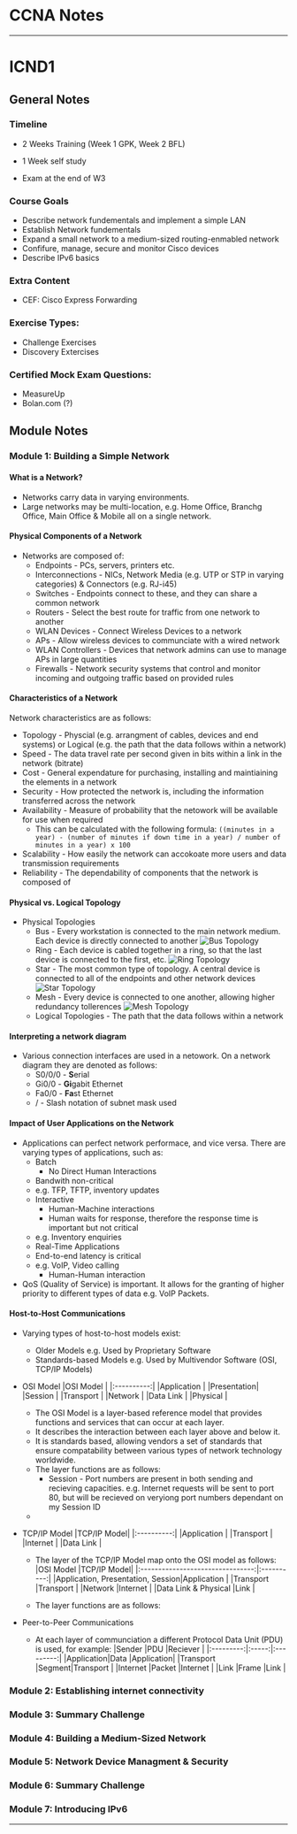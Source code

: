 # CCNA Notes
---
# ICND1
## General Notes

### Timeline
* 2 Weeks Training (Week 1 GPK, Week 2 BFL)

* 1 Week self study
* Exam at the end of W3

### Course Goals
* Describe network fundementals and implement a simple LAN
* Establish Network fundementals
* Expand a small network to a medium-sized routing-enmabled network
* Confifure, manage, secure and monitor Cisco devices
* Describe IPv6 basics

### Extra Content
* CEF: Cisco Express Forwarding

### Exercise Types:
* Challenge Exercises
* Discovery Extercises

### Certified Mock Exam Questions:
* MeasureUp
* Bolan.com (?)

## Module Notes

### Module 1: Building a Simple Network
#### What is a Network?
* Networks carry data in varying environments.
* Large networks may be multi-location, e.g. Home Office, Branchg Office, Main Office & Mobile all on a single network.

#### Physical Components of a Network
* Networks are composed of:
    * Endpoints - PCs, servers, printers etc.
    * Interconnections - NICs, Network Media (e.g. UTP or STP in varying categories) & Connectors (e.g. RJ-i45)
    * Switches - Endpoints connect to these, and they can share a common network
    * Routers - Select the best route for traffic from one network to another
    * WLAN Devices - Connect Wireless Devices to a network
    * APs - Allow wireless devices to communciate with a wired network
    * WLAN Controllers - Devices that network admins can use to manage APs in large quantities
    * Firewalls - Network security systems that control and monitor incoming and outgoing traffic based on provided rules

#### Characteristics of a Network
Network characteristics are as follows:
* Topology - Physcial (e.g. arrangment of cables, devices and end systems) or Logical (e.g. the path that the data follows within a network) 
* Speed - The data travel rate per second given in bits within a link in the network (bitrate)
* Cost - General expendature for purchasing, installing and maintiaining the elements in a network
* Security - How protected the network is, including the information transferred across the network
* Availability - Measure of probability that the netowork will be available for use when required
    * This can be calculated with the following formula:
    `((minutes in a year) - (number of minutes if down time in a year) / number of minutes in a year) x 100` 
* Scalability - How easily the network can accokoate more users and data transmission requirements
* Reliability - The dependability of components that the network is composed of

#### Physical vs. Logical Topology
* Physical Topologies
    * Bus - Every workstation is connected to the main network medium. Each device is directly connected to another
    ![Bus Topology](https://upload.wikimedia.org/wikipedia/commons/thumb/4/47/BusNetwork.svg/527px-BusNetwork.svg.png)
    * Ring - Each device is cabled together in a ring, so that the last device is connected to the first, etc.
    ![Ring Topology](https://upload.wikimedia.org/wikipedia/commons/thumb/7/75/RingNetwork.svg/440px-RingNetwork.svg.png)
    * Star - The most common type of topology. A central device is connected to all of the endpoints and other network devices
    ![Star Topology](https://upload.wikimedia.org/wikipedia/commons/thumb/d/d0/StarNetwork.svg/440px-StarNetwork.svg.png)
    * Mesh - Every device is connected to one another, allowing higher redundancy tollerences
    ![Mesh Topology](https://upload.wikimedia.org/wikipedia/commons/thumb/3/3c/NetworkTopology-FullyConnected.png/440px-NetworkTopology-FullyConnected.png)
    * Logical Topologies - The path that the data follows within a network

#### Interpreting a network diagram
* Various connection interfaces are used in a netowork. On a network diagram they are denoted as follows:
    * S0/0/0 - **S**erial
    * Gi0/0 - **Gi**gabit Ethernet
    * Fa0/0 - **Fa**st Ethernet
    * / -  Slash notation of subnet mask used

#### Impact of User Applications on the Network
* Applications can perfect network performace, and vice versa.
There are varying types of applications, such as:
    * Batch
        * No Direct Human Interactions
	* Bandwith non-critical
	* e.g. TFP, TFTP, inventory updates
    * Interactive
    	* Human-Machine interactions
        * Human waits for response, therefore the response time is important but not critical
	* e.g. Inventory enquiries
    * Real-Time Applications
	* End-to-end latency is critical
	* e.g. VoIP, Video calling
        * Human-Human interaction
* QoS (Quality of Service) is important. It allows for the granting of higher priority to different types of data e.g. VoIP Packets.

#### Host-to-Host Communications
* Varying types of host-to-host models exist:
    * Older Models e.g. Used by Proprietary Software
    * Standards-based Models e.g. Used by Multivendor Software (OSI, TCP/IP Models)
* OSI Model
    |OSI Model   |
    |:----------:|
    |Application |
    |Presentation|
    |Session     |
    |Transport   |
    |Network     |
    |Data Link   |
    |Physical    |
        
    * The OSI Model is a layer-based reference model that provides functions and services that can occur at each layer.
    * It describes the interaction between each layer above and below it.
    * It is standards based, allowing vendors a set of standards that ensure compatability between various types of network technology worldwide.
    * The layer functions are as follows: 
        * Session - Port numbers are present in both sending and recieving capacities. e.g. Internet requests will be sent to port 80, but will be recieved on veryiong port numbers dependant on my Session ID
	* 
* TCP/IP Model
    |TCP/IP Model|
    |:----------:|
    |Application |
    |Transport   |
    |Internet    |
    |Data Link   |
    
    * The layer of the TCP/IP Model map onto the OSI model as follows:
    |OSI Model                         |TCP/IP Model|
    |:--------------------------------:|:----------:|
    |Application, Presentation, Session|Application |
    |Transport                         |Transport   |
    |Network                           |Internet    |
    |Data Link & Physical              |Link        |
    
    * The layer functions are as follows:

* Peer-to-Peer Communications
    * At each layer of communciation a different Protocol Data Unit (PDU) is used, for example:
    |Sender     |PDU    |Reciever   |
    |:---------:|:-----:|:---------:|
    |Application|Data   |Application|
    |Transport  |Segment|Transport  |
    |Internet   |Packet |Internet   |
    |Link       |Frame  |Link       |

### Module 2: Establishing internet connectivity

### Module 3: Summary Challenge

### Module 4: Building a Medium-Sized Network

### Module 5: Network Device Managment & Security

### Module 6: Summary Challenge

### Module 7: Introducing IPv6

---
